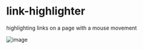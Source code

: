 # link-highlighter
highlighting links on a page with a mouse movement


![image](https://user-images.githubusercontent.com/104693230/214749714-327e13e6-c117-45c7-b40e-11965d77934a.png)
